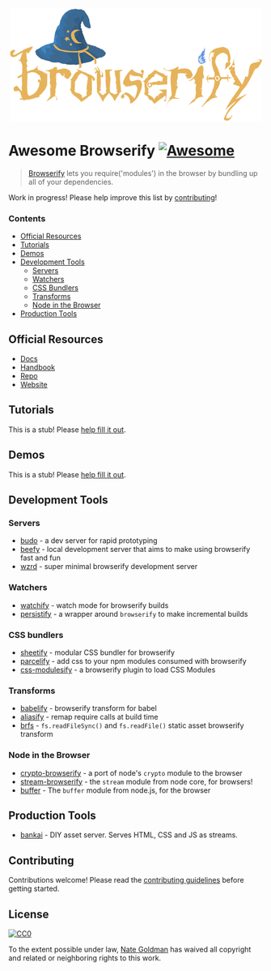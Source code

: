 <div align="center"><img src="browserify.png" alt="Browserify!"></div>

# Awesome Browserify [![Awesome](https://cdn.rawgit.com/sindresorhus/awesome/d7305f38d29fed78fa85652e3a63e154dd8e8829/media/badge.svg)](https://github.com/sindresorhus/awesome)

> [Browserify](https://github.com/substack/node-browserify) lets you require('modules') in the browser by bundling up all of your dependencies.

Work in progress! Please help improve this list by [contributing](contributing.md)!

### Contents

- [Official Resources](#official-resources)
- [Tutorials](#tutorials)
- [Demos](#demos)
- [Development Tools](#development-tools)
  - [Servers](#servers)
  - [Watchers](#watchers)
  - [CSS Bundlers](#css-bundlers)
  - [Transforms](#transforms)
  - [Node in the Browser](#node-core-ports)
- [Production Tools](#production-tools)

## Official Resources

- [Docs](https://github.com/substack/node-browserify#usage)
- [Handbook](https://github.com/substack/browserify-handbook)
- [Repo](https://github.com/substack/node-browserify)
- [Website](http://browserify.org/)

## Tutorials

This is a stub! Please [help fill it out](https://github.com/ungoldman/awesome-browserify/edit/master/readme.md).

## Demos

This is a stub! Please [help fill it out](https://github.com/ungoldman/awesome-browserify/edit/master/readme.md).

## Development Tools

### Servers

- [budo](https://github.com/mattdesl/budo) - a dev server for rapid prototyping
- [beefy](https://github.com/chrisdickinson/beefy) - local development server that aims to make using browserify fast and fun
- [wzrd](https://github.com/maxogden/wzrd) - super minimal browserify development server

### Watchers

- [watchify](https://github.com/substack/watchify) - watch mode for browserify builds
- [persistify](https://github.com/royriojas/persistify) - a wrapper around `browserify` to make incremental builds

### CSS bundlers

- [sheetify](https://github.com/stackcss/sheetify) - modular CSS bundler for browserify
- [parcelify](https://github.com/rotundasoftware/parcelify) - add css to your npm modules consumed with browserify
- [css-modulesify](https://github.com/css-modules/css-modulesify) - a browserify plugin to load CSS Modules

### Transforms

- [babelify](https://github.com/babel/babelify) - browserify transform for babel
- [aliasify](https://github.com/benbria/aliasify) - remap require calls at build time
- [brfs](https://github.com/substack/brfs) - `fs.readFileSync()` and `fs.readFile()` static asset browserify transform

### Node in the Browser

- [crypto-browserify](https://github.com/crypto-browserify/crypto-browserify) - a port of node's `crypto` module to the browser
- [stream-browserify](https://github.com/substack/stream-browserify) - the `stream` module from node core, for browsers!
- [buffer](https://github.com/feross/buffer) - The `buffer` module from node.js, for the browser

## Production Tools

- [bankai](https://github.com/yoshuawuyts/bankai) - DIY asset server. Serves HTML, CSS and JS as streams.

## Contributing

Contributions welcome! Please read the [contributing guidelines](contributing.md) before getting started.

## License

[![CC0](http://mirrors.creativecommons.org/presskit/buttons/88x31/svg/cc-zero.svg)](https://creativecommons.org/publicdomain/zero/1.0/)

To the extent possible under law, [Nate Goldman](https://github.com/ungoldman) has waived all copyright and related or neighboring rights to this work.
